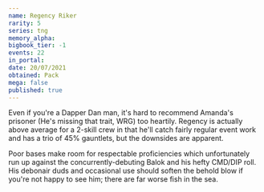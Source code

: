 ```yaml
---
name: Regency Riker
rarity: 5
series: tng
memory_alpha:
bigbook_tier: -1
events: 22
in_portal:
date: 20/07/2021
obtained: Pack
mega: false
published: true
---
```


Even if you're a Dapper Dan man, it's hard to recommend Amanda's prisoner (He's missing that trait, WRG) too heartily. Regency is actually above average for a 2-skill crew in that he'll catch fairly regular event work and has a trio of 45% gauntlets, but the downsides are apparent.

Poor bases make room for respectable proficiencies which unfortunately run up against the concurrently-debuting Balok and his hefty CMD/DIP roll. His debonair duds and occasional use should soften the behold blow if you're not happy to see him; there are far worse fish in the sea.

